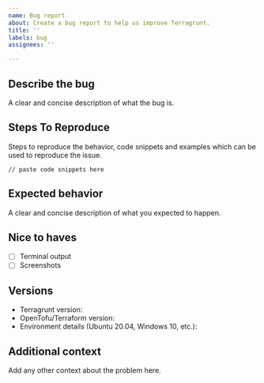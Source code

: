 ```yaml
---
name: Bug report
about: Create a bug report to help us improve Terragrunt.
title: ''
labels: bug
assignees: ''

---
```


## Describe the bug

A clear and concise description of what the bug is.

## Steps To Reproduce

Steps to reproduce the behavior, code snippets and examples which can be used to reproduce the issue.

```hcl
// paste code snippets here
```

## Expected behavior

A clear and concise description of what you expected to happen.

## Nice to haves

- [ ] Terminal output
- [ ] Screenshots

## Versions

- Terragrunt version:
- OpenTofu/Terraform version:
- Environment details (Ubuntu 20.04, Windows 10, etc.):

## Additional context

Add any other context about the problem here.
